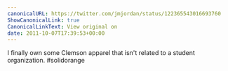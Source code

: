 ```yaml
---
canonicalURL: https://twitter.com/jmjordan/status/122365543016693760
ShowCanonicalLink: true
CanonicalLinkText: View original on
date: 2011-10-07T17:39:53+00:00
---
```

I finally own some Clemson apparel that isn't related to a student organization. #solidorange